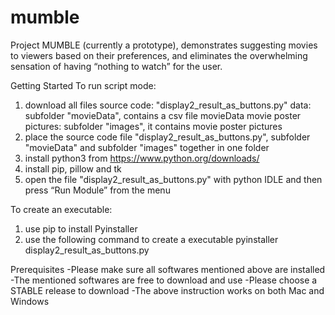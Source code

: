 # mumble
Project
MUMBLE (currently a prototype), demonstrates suggesting movies to viewers based on their preferences, and eliminates the overwhelming sensation of having “nothing to watch” for the user.

Getting Started
To run script mode:
1) download all files
	source code: "display2_result_as_buttons.py"
	data: subfolder "movieData", contains a csv file movieData
	movie poster pictures: subfolder "images", it contains  movie poster pictures
2) place the source code file "display2_result_as_buttons.py", subfolder "movieData" and subfolder "images" together in one folder
3) install python3 from https://www.python.org/downloads/
4) install pip, pillow and tk
5) open the file "display2_result_as_buttons.py" with python IDLE and then press “Run Module” from the menu

To create an executable:
1) use pip to install Pyinstaller
2) use the following command to create a executable 
	pyinstaller display2_result_as_buttons.py

Prerequisites
-Please make sure all softwares mentioned above are installed
-The mentioned softwares are free to download and use 
-Please choose a STABLE release to download
-The above instruction works on both Mac and Windows

